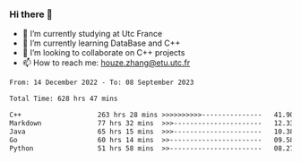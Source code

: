 ### Hi there 👋
- 🔭 I’m currently studying at Utc France
- 🌱 I’m currently learning DataBase and C++
- 👯 I’m looking to collaborate on C++ projects
- 📫 How to reach me: houze.zhang@etu.utc.fr

<!--START_SECTION:waka-->

```txt
From: 14 December 2022 - To: 08 September 2023

Total Time: 628 hrs 47 mins

C++                   263 hrs 28 mins >>>>>>>>>>---------------   41.90 %
Markdown              77 hrs 32 mins  >>>----------------------   12.33 %
Java                  65 hrs 15 mins  >>>----------------------   10.38 %
Go                    60 hrs 14 mins  >>-----------------------   09.58 %
Python                51 hrs 58 mins  >>-----------------------   08.27 %
```

<!--END_SECTION:waka-->
